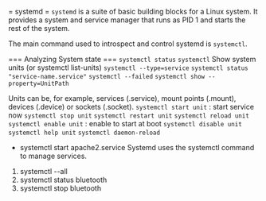 = systemd =
`systemd` is a suite of basic building blocks for a Linux system. It provides a
system and service manager that runs as PID 1 and starts the rest of the
system.

The main command used to introspect and control systemd is `systemctl`.

=== Analyzing System state ===
`systemctl status`
`systemctl`
Show system units  (or systemctl list-units)
`systemctl --type=service`
`systemctl status "service-name.service"`
`systemctl --failed`
`systemctl show --property=UnitPath`

Units can be, for example, services (.service), mount points (.mount), devices
(.device) or sockets (.socket).
`systemctl start unit` : start service now
`systemctl stop unit`
`systemctl restart unit`
`systemctl reload unit`
`systemctl enable unit`   : enable to start at boot
`systemctl disable unit`
`systemctl help unit`
`systemctl daemon-reload`

* systemctl start apache2.service
Systemd uses the systemctl command to manage services.
1. systemctl --all
1. systemctl status bluetooth
1. systemctl stop bluetooth


